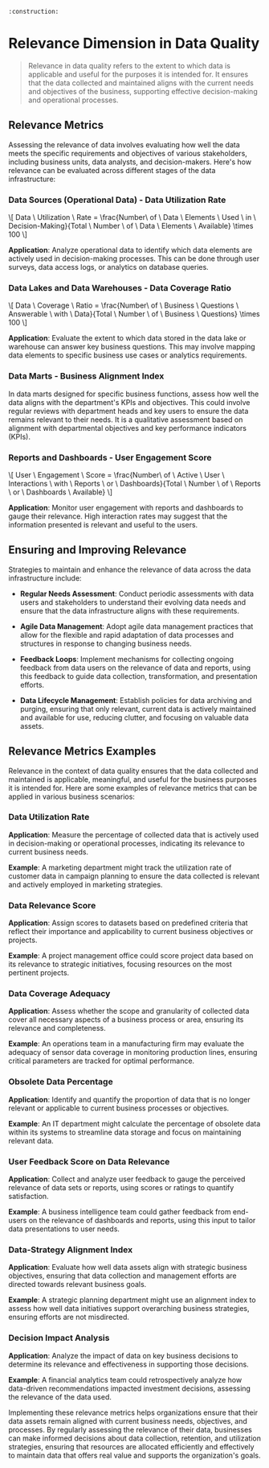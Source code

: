 ```admonish warning title="Page under construction"
:construction:
```

# Relevance Dimension in Data Quality
>
> Relevance in data quality refers to the extent to which data is applicable and useful for the purposes it is intended for. It ensures that the data collected and maintained aligns with the current needs and objectives of the business, supporting effective decision-making and operational processes.

## Relevance Metrics

Assessing the relevance of data involves evaluating how well the data meets the specific requirements and objectives of various stakeholders, including business units, data analysts, and decision-makers. Here's how relevance can be evaluated across different stages of the data infrastructure:

### Data Sources (Operational Data) - Data Utilization Rate

\\[ Data \ Utilization \ Rate = \frac{Number\ of \ Data \ Elements \ Used \ in \ Decision-Making}{Total \ Number \ of \ Data \ Elements \ Available} \times 100 \\]

**Application**: Analyze operational data to identify which data elements are actively used in decision-making processes. This can be done through user surveys, data access logs, or analytics on database queries.

### Data Lakes and Data Warehouses - Data Coverage Ratio

\\[ Data \ Coverage \ Ratio = \frac{Number\ of \ Business \ Questions \ Answerable \ with \ Data}{Total \ Number \ of \ Business \ Questions} \times 100 \\]

**Application**: Evaluate the extent to which data stored in the data lake or warehouse can answer key business questions. This may involve mapping data elements to specific business use cases or analytics requirements.

### Data Marts - Business Alignment Index

In data marts designed for specific business functions, assess how well the data aligns with the department's KPIs and objectives. This could involve regular reviews with department heads and key users to ensure the data remains relevant to their needs. It is a qualitative assessment based on alignment with departmental objectives and key performance indicators (KPIs).

### Reports and Dashboards - User Engagement Score

\\[ User \ Engagement \ Score = \frac{Number\ of \ Active \ User \ Interactions \ with \ Reports \ or \ Dashboards}{Total \ Number \ of \ Reports \ or \ Dashboards \ Available} \\]

**Application**: Monitor user engagement with reports and dashboards to gauge their relevance. High interaction rates may suggest that the information presented is relevant and useful to the users.

## Ensuring and Improving Relevance

Strategies to maintain and enhance the relevance of data across the data infrastructure include:

* **Regular Needs Assessment**:
  Conduct periodic assessments with data users and stakeholders to understand their evolving data needs and ensure that the data infrastructure aligns with these requirements.

* **Agile Data Management**:
  Adopt agile data management practices that allow for the flexible and rapid adaptation of data processes and structures in response to changing business needs.

* **Feedback Loops**:
  Implement mechanisms for collecting ongoing feedback from data users on the relevance of data and reports, using this feedback to guide data collection, transformation, and presentation efforts.

* **Data Lifecycle Management**:
  Establish policies for data archiving and purging, ensuring that only relevant, current data is actively maintained and available for use, reducing clutter, and focusing on valuable data assets.

## Relevance Metrics Examples

Relevance in the context of data quality ensures that the data collected and maintained is applicable, meaningful, and useful for the business purposes it is intended for. Here are some examples of relevance metrics that can be applied in various business scenarios:

### Data Utilization Rate

**Application**: Measure the percentage of collected data that is actively used in decision-making or operational processes, indicating its relevance to current business needs.

**Example**: A marketing department might track the utilization rate of customer data in campaign planning to ensure the data collected is relevant and actively employed in marketing strategies.

### Data Relevance Score

**Application**: Assign scores to datasets based on predefined criteria that reflect their importance and applicability to current business objectives or projects.

**Example**: A project management office could score project data based on its relevance to strategic initiatives, focusing resources on the most pertinent projects.

### Data Coverage Adequacy

**Application**: Assess whether the scope and granularity of collected data cover all necessary aspects of a business process or area, ensuring its relevance and completeness.

**Example**: An operations team in a manufacturing firm may evaluate the adequacy of sensor data coverage in monitoring production lines, ensuring critical parameters are tracked for optimal performance.

### Obsolete Data Percentage

**Application**: Identify and quantify the proportion of data that is no longer relevant or applicable to current business processes or objectives.

**Example**: An IT department might calculate the percentage of obsolete data within its systems to streamline data storage and focus on maintaining relevant data.

### User Feedback Score on Data Relevance

**Application**: Collect and analyze user feedback to gauge the perceived relevance of data sets or reports, using scores or ratings to quantify satisfaction.

**Example**: A business intelligence team could gather feedback from end-users on the relevance of dashboards and reports, using this input to tailor data presentations to user needs.

### Data-Strategy Alignment Index

**Application**: Evaluate how well data assets align with strategic business objectives, ensuring that data collection and management efforts are directed towards relevant business goals.

**Example**: A strategic planning department might use an alignment index to assess how well data initiatives support overarching business strategies, ensuring efforts are not misdirected.

### Decision Impact Analysis

**Application**: Analyze the impact of data on key business decisions to determine its relevance and effectiveness in supporting those decisions.

**Example**: A financial analytics team could retrospectively analyze how data-driven recommendations impacted investment decisions, assessing the relevance of the data used.

Implementing these relevance metrics helps organizations ensure that their data assets remain aligned with current business needs, objectives, and processes. By regularly assessing the relevance of their data, businesses can make informed decisions about data collection, retention, and utilization strategies, ensuring that resources are allocated efficiently and effectively to maintain data that offers real value and supports the organization's goals.

